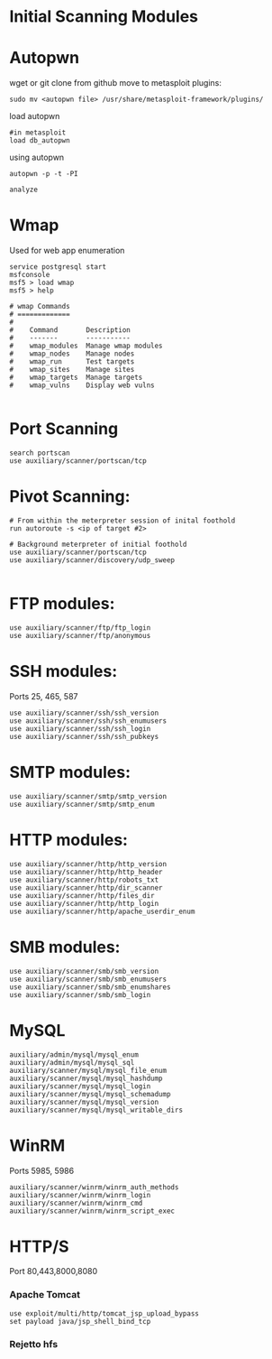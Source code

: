 # Initial Scanning Modules

# Autopwn
wget or git clone from github
move to metasploit plugins:
```
sudo mv <autopwn file> /usr/share/metasploit-framework/plugins/
```
load autopwn
```
#in metasploit
load db_autopwn
```
using autopwn
```
autopwn -p -t -PI

analyze
```

# Wmap
Used for web app enumeration
```
service postgresql start
msfconsole
msf5 > load wmap
msf5 > help

# wmap Commands
# =============
#
#    Command       Description
#    -------       -----------
#    wmap_modules  Manage wmap modules
#    wmap_nodes    Manage nodes
#    wmap_run      Test targets
#    wmap_sites    Manage sites
#    wmap_targets  Manage targets
#    wmap_vulns    Display web vulns


```

# Port Scanning
```
search portscan
use auxiliary/scanner/portscan/tcp
```

# Pivot Scanning:
```
# From within the meterpreter session of inital foothold
run autoroute -s <ip of target #2>

# Background meterpreter of initial foothold
use auxiliary/scanner/portscan/tcp
use auxiliary/scanner/discovery/udp_sweep


```

# FTP modules:
```
use auxiliary/scanner/ftp/ftp_login
use auxiliary/scanner/ftp/anonymous
```

# SSH modules:
Ports 25, 465, 587
```
use auxiliary/scanner/ssh/ssh_version
use auxiliary/scanner/ssh/ssh_enumusers
use auxiliary/scanner/ssh/ssh_login
use auxiliary/scanner/ssh/ssh_pubkeys
```

# SMTP modules:
```
use auxiliary/scanner/smtp/smtp_version
use auxiliary/scanner/smtp/smtp_enum
```

# HTTP modules:
```
use auxiliary/scanner/http/http_version
use auxiliary/scanner/http/http_header
use auxiliary/scanner/http/robots_txt
use auxiliary/scanner/http/dir_scanner
use auxiliary/scanner/http/files_dir
use auxiliary/scanner/http/http_login
use auxiliary/scanner/http/apache_userdir_enum
```


# SMB modules:
```
use auxiliary/scanner/smb/smb_version
use auxiliary/scanner/smb/smb_enumusers
use auxiliary/scanner/smb/smb_enumshares
use auxiliary/scanner/smb/smb_login
```

# MySQL
```
auxiliary/admin/mysql/mysql_enum
auxiliary/admin/mysql/mysql_sql
auxiliary/scanner/mysql/mysql_file_enum
auxiliary/scanner/mysql/mysql_hashdump
auxiliary/scanner/mysql/mysql_login
auxiliary/scanner/mysql/mysql_schemadump
auxiliary/scanner/mysql/mysql_version
auxiliary/scanner/mysql/mysql_writable_dirs
```

# WinRM
Ports 5985, 5986

```
auxiliary/scanner/winrm/winrm_auth_methods
auxiliary/scanner/winrm/winrm_login
auxiliary/scanner/winrm/winrm_cmd
auxiliary/scanner/winrm/winrm_script_exec
```

# HTTP/S
Port 80,443,8000,8080

### Apache Tomcat
```
use exploit/multi/http/tomcat_jsp_upload_bypass
set payload java/jsp_shell_bind_tcp
```

### Rejetto hfs